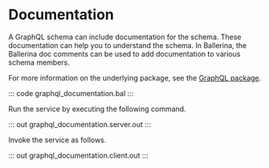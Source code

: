 # Documentation

A GraphQL schema can include documentation for the schema. These documentation can help you to understand the schema. In Ballerina, the Ballerina doc comments can be used to add documentation to various schema members. 

For more information on the underlying package, see the [GraphQL package](https://lib.ballerina.io/ballerina/graphql/latest/).

::: code graphql_documentation.bal :::

Run the service by executing the following command.

::: out graphql_documentation.server.out :::

Invoke the service as follows.

::: out graphql_documentation.client.out :::
